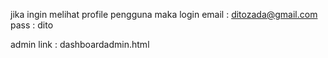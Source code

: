 jika ingin melihat profile pengguna maka login
email : ditozada@gmail.com
pass : dito

admin link : dashboardadmin.html

